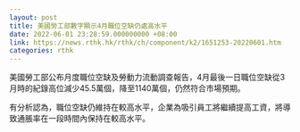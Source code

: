 ```yaml
---
layout: post
title: 美國勞工部數字顯示4月職位空缺仍處高水平
date: 2022-06-01 23:28:59.000000000 +08:00
link: https://news.rthk.hk/rthk/ch/component/k2/1651253-20220601.htm
categories: rthk
---
```


美國勞工部公布月度職位空缺及勞動力流動調查報告，4月最後一日職位空缺從3月時的紀錄高位減少45.5萬個，降至1140萬個，仍然符合市場預期。

有分析認為，職位空缺仍維持在較高水平，企業為吸引員工將繼續提高工資，將導致通脹率在一段時間內保持在較高水平。
